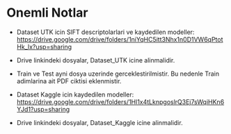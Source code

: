 # Onemli Notlar
- Dataset UTK icin SIFT descriptolarlari ve kaydedilen modeller: https://drive.google.com/drive/folders/1niYqHC5itt3Nhx1n0D1VW6qPtotHk_lx?usp=sharing
- Drive linkindeki dosyalar, Dataset_UTK icine alinmalidir.
- Train ve Test ayni dosya uzerinde gerceklestirilmistir. Bu nedenle Train adimlarina ait PDF ciktisi eklenmistir.

- Dataset Kaggle icin kaydedilen modeller: https://drive.google.com/drive/folders/1Hl1x4tLknpgoslrQ3Ej7sWqiHKn6YJd1?usp=sharing
- Drive linkindeki dosyalar, Dataset_Kaggle icine alinmalidir.
